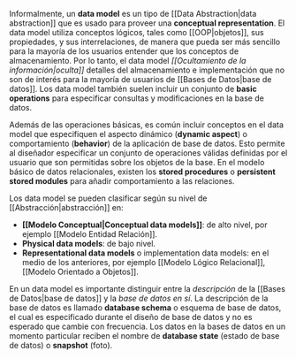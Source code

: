 Informalmente, un **data model** es un tipo de  [[Data Abstraction|data abstraction]] que es usado para proveer una **conceptual representation**. El data model utiliza conceptos lógicos, tales como [[OOP|objetos]], sus propiedades, y sus interrelaciones, de manera que pueda ser más sencillo para la mayoría de los usuarios entender que los conceptos de almacenamiento. Por lo tanto, el data model *[[Ocultamiento de la información|oculta]]* detalles del almacenamiento e implementación que no son de interés para la mayoría de usuarios de [[Bases de Datos|base de datos]]. Los data model también suelen incluir un conjunto de **basic operations** para especificar consultas y modificaciones en la base de datos.

Además de las operaciones básicas, es común incluir conceptos en el data model que especifiquen el aspecto dinámico (**dynamic aspect**) o comportamiento (**behavior**) de la aplicación de base de datos. Esto permite al diseñador especificar un conjunto de operaciones válidas definidas por el usuario que son permitidas sobre los objetos de la base. En el modelo básico de datos relacionales, existen los **stored procedures** o **persistent stored modules** para añadir comportamiento a las relaciones.

Los data model se pueden clasificar según su nivel de [[Abstracción|abstracción]] en:
* **[[Modelo Conceptual|Conceptual data models]]**: de alto nivel, por ejemplo [[Modelo Entidad Relación]].
* **Physical data models**: de bajo nivel.
* **Representational data models** o implementation data models: en el medio de los anteriores, por ejemplo [[Modelo Lógico Relacional]], [[Modelo Orientado a Objetos]].

En un data model es importante distinguir entre la *descripción* de la [[Bases de Datos|base de datos]] y la *base de datos en sí*. La descripción de la base de datos es llamado **database schema** o esquema de base de datos, el cual es especificado durante el diseño de base de datos y no es esperado que cambie con frecuencia. Los datos en la bases de datos en un momento particular reciben el nombre de **database state** (estado de base de datos) o **snapshot** (foto).